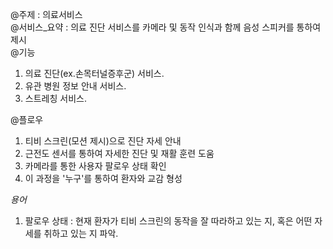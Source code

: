 @주제 : 의료서비스   
@서비스_요약 : 의료 진단 서비스를 카메라 및 동작 인식과 함께 음성 스피커를 통하여 제시   
@기능
1. 의료 진단(ex.손목터널증후군) 서비스.   
2. 유관 병원 정보 안내 서비스.   
3. 스트레칭 서비스.   

@플로우   
1. 티비 스크린(모션 제시)으로 진단 자세 안내   
2. 근전도 센서를 통하여 자세한 진단 및 재활 훈련 도움   
3. 카메라를 통한 사용자 팔로우 상태 확인   
4. 이 과정을 '누구'를 통하여 환자와 교감 형성   

*용어*   
1. 팔로우 상태 : 현재 환자가 티비 스크린의 동작을 잘 따라하고 있는 지, 혹은 어떤 자세를 취하고 있는
지 파악.   
